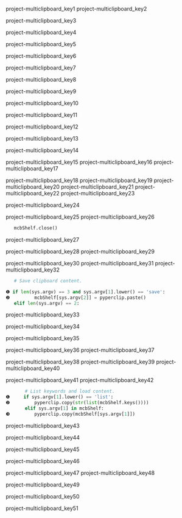 project-multiclipboard_key1
project-multiclipboard_key2


project-multiclipboard_key3


project-multiclipboard_key4


project-multiclipboard_key5


project-multiclipboard_key6


project-multiclipboard_key7


project-multiclipboard_key8


project-multiclipboard_key9


project-multiclipboard_key10


project-multiclipboard_key11


project-multiclipboard_key12


project-multiclipboard_key13


project-multiclipboard_key14



project-multiclipboard_key15
project-multiclipboard_key16
project-multiclipboard_key17



project-multiclipboard_key18
project-multiclipboard_key19
project-multiclipboard_key20
project-multiclipboard_key21
project-multiclipboard_key22
project-multiclipboard_key23


project-multiclipboard_key24


project-multiclipboard_key25
project-multiclipboard_key26
```python
   mcbShelf.close()
```
project-multiclipboard_key27


project-multiclipboard_key28
project-multiclipboard_key29



project-multiclipboard_key30
project-multiclipboard_key31
project-multiclipboard_key32
```python
   # Save clipboard content.

❶ if len(sys.argv) == 3 and sys.argv[1].lower() == 'save':
❷         mcbShelf[sys.argv[2]] = pyperclip.paste()
   elif len(sys.argv) == 2:
```
project-multiclipboard_key33


project-multiclipboard_key34


project-multiclipboard_key35


project-multiclipboard_key36
project-multiclipboard_key37



project-multiclipboard_key38
project-multiclipboard_key39
project-multiclipboard_key40


project-multiclipboard_key41
project-multiclipboard_key42
```python
       # List keywords and load content.
❶     if sys.argv[1].lower() == 'list':
❷         pyperclip.copy(str(list(mcbShelf.keys())))
       elif sys.argv[1] in mcbShelf:
❸         pyperclip.copy(mcbShelf[sys.argv[1]])
```
project-multiclipboard_key43


project-multiclipboard_key44


project-multiclipboard_key45


project-multiclipboard_key46


project-multiclipboard_key47
project-multiclipboard_key48


project-multiclipboard_key49


project-multiclipboard_key50


project-multiclipboard_key51
